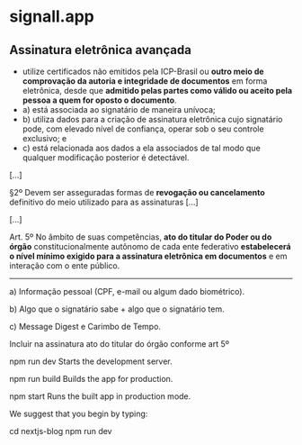 # signall.app

## Assinatura eletrônica avançada

- utilize certificados não emitidos pela ICP-Brasil ou **outro meio de comprovação da autoria e integridade de documentos** em forma eletrônica, desde que **admitido pelas partes como válido ou aceito pela pessoa a quem for oposto o documento**.
- a) está associada ao signatário de maneira unívoca;
- b) utiliza dados para a criação de assinatura eletrônica cujo signatário pode, com elevado nível de confiança, operar sob o seu controle exclusivo; e
- c) está relacionada aos dados a ela associados de tal modo que qualquer modificação posterior é detectável.

[...]

§2º Devem ser asseguradas formas de **revogação ou cancelamento** definitivo do meio utilizado para as assinaturas [...]

[...]

Art. 5º No âmbito de suas competências, **ato do titular do Poder ou do órgão** constitucionalmente autônomo de cada ente federativo **estabelecerá o nível mínimo exigido para a assinatura eletrônica em documentos** e em interação com o ente público.

---

a) Informação pessoal (CPF, e-mail ou algum dado biométrico).

b) Algo que o signatário sabe + algo que o signatário tem.

c) Message Digest e Carimbo de Tempo.

Incluir na assinatura ato do titular do órgão conforme art 5º

npm run dev
Starts the development server.

npm run build
Builds the app for production.

npm start
Runs the built app in production mode.

We suggest that you begin by typing:

cd nextjs-blog
npm run dev
